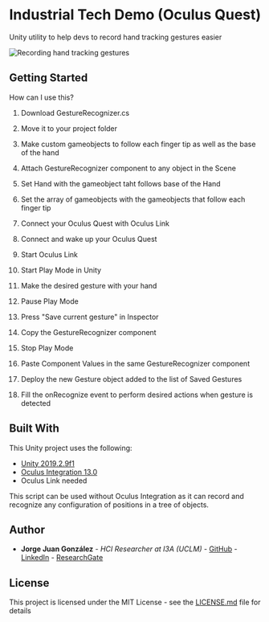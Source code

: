 # Industrial Tech Demo (Oculus Quest)

Unity utility to help devs to record hand tracking gestures easier

![Recording hand tracking gestures](https://i.imgur.com/qZEk93m.gif)

## Getting Started

How can I use this?

1. Download GestureRecognizer.cs
2. Move it to your project folder
3. Make custom gameobjects to follow each finger tip as well as the base of the hand
4. Attach GestureRecognizer component to any object in the Scene
5. Set Hand with the gameobject taht follows base of the Hand
6. Set the array of gameobjects with the gameobjects that follow each finger tip
7. Connect your Oculus Quest with Oculus Link

8. Connect and wake up your Oculus Quest
9. Start Oculus Link

10. Start Play Mode in Unity
11. Make the desired gesture with your hand
12. Pause Play Mode
13. Press "Save current gesture" in Inspector
14. Copy the GestureRecognizer component
15. Stop Play Mode
16. Paste Component Values in the same GestureRecognizer component

17. Deploy the new Gesture object added to the list of Saved Gestures
18. Fill the onRecognize event to perform desired actions when gesture is detected

## Built With

This Unity project uses the following:

* [Unity 2019.2.9f1](https://unity3d.com/es/get-unity/download/archive)
* [Oculus Integration 13.0](https://assetstore.unity.com/packages/tools/integration/oculus-integration-82022)
* Oculus Link needed

This script can be used without Oculus Integration as it can record and recognize any configuration of positions in a tree of objects.

## Author

* **Jorge Juan González** - *HCI Researcher at I3A (UCLM)* - [GitHub](https://github.com/jormaje) - [LinkedIn](https://www.linkedin.com/in/jorgejgnz/) - [ResearchGate](https://www.researchgate.net/profile/Jorge_Juan_Gonzalez)

## License

This project is licensed under the MIT License - see the [LICENSE.md](LICENSE.md) file for details

